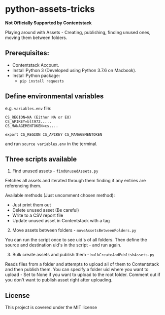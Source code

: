 # python-assets-tricks

**Not Officially Supported by Contentstack**

Playing around with Assets - Creating, publishing, finding unused ones,  moving them between folders.

## Prerequisites:
* Contentstack Account.
* Install Python 3 (Developed using Python 3.7.6 on Macbook).
* Install Python package:
  * `pip install requests`

## Define environmental variables
e.g. `variables.env` file:
```
CS_REGION=NA (Either NA or EU)
CS_APIKEY=blt972.....
CS_MANAGEMENTOKEN=cs....

export CS_REGION CS_APIKEY CS_MANAGEMENTOKEN
```
and run `source variables.env` in the terminal.

## Three scripts available
1. Find unused assets - `findUnusedAssets.py`

Fetches all assets and iterated through them finding if any entries are referencing them.

Available methods (Just uncomment chosen method):
 * Just print them out
 * Delete unused asset (Be careful)
 * Write to a CSV report file
 * Update unused asset in Contentstack with a tag

2. Move assets between folders - `moveAssetsBetweenFolders.py`

You can run the script once to see uid's of all folders.
Then define the source and destination uid's in the script - and run again.

3. Bulk create assets and publish them - `bulkCreateAndPublishAssets.py`

Reads files from a folder and attempts to upload all of them to Contentstack and then publish them.
You can specify a folder uid where you want to upload - Set to None if you want to upload to the root folder.
Comment out if you don't want to publish asset right after uploading.

## License
This project is covered under the MIT license

